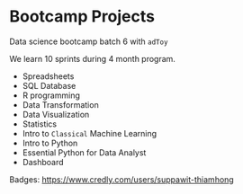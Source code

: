 # Bootcamp Projects

Data science bootcamp batch 6 with `adToy`

We learn 10 sprints during 4 month program.

- Spreadsheets
- SQL Database
- R programming
- Data Transformation
- Data Visualization
- Statistics
- Intro to `Classical` Machine Learning
- Intro to Python
- Essential Python for Data Analyst
- Dashboard

Badges:
https://www.credly.com/users/suppawit-thiamhong
